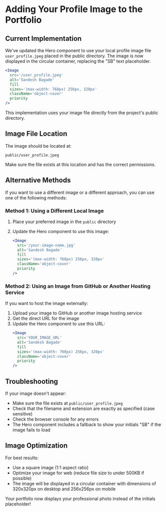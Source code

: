 # Adding Your Profile Image to the Portfolio

## Current Implementation

We've updated the Hero component to use your local profile image file `user_profile.jpeg` placed in the public directory. The image is now displayed in the circular container, replacing the "SB" text placeholder.

```jsx
<Image
  src='/user_profile.jpeg'
  alt='Sandesh Bagade'
  fill
  sizes='(max-width: 768px) 256px, 320px'
  className='object-cover'
  priority
/>
```

This implementation uses your image file directly from the project's public directory.

## Image File Location

The image should be located at:

```
public/user_profile.jpeg
```

Make sure the file exists at this location and has the correct permissions.

## Alternative Methods

If you want to use a different image or a different approach, you can use one of the following methods:

### Method 1: Using a Different Local Image

1. Place your preferred image in the `public` directory
2. Update the Hero component to use this image:

   ```jsx
   <Image
     src='/your-image-name.jpg'
     alt='Sandesh Bagade'
     fill
     sizes='(max-width: 768px) 256px, 320px'
     className='object-cover'
     priority
   />
   ```

### Method 2: Using an Image from GitHub or Another Hosting Service

If you want to host the image externally:

1. Upload your image to GitHub or another image hosting service
2. Get the direct URL for the image
3. Update the Hero component to use this URL:
   ```jsx
   <Image
     src='YOUR_IMAGE_URL'
     alt='Sandesh Bagade'
     fill
     sizes='(max-width: 768px) 256px, 320px'
     className='object-cover'
     priority
   />
   ```

## Troubleshooting

If your image doesn't appear:

- Make sure the file exists at `public/user_profile.jpeg`
- Check that the filename and extension are exactly as specified (case sensitive)
- Check the browser console for any errors
- The Hero component includes a fallback to show your initials "SB" if the image fails to load

## Image Optimization

For best results:

- Use a square image (1:1 aspect ratio)
- Optimize your image for web (reduce file size to under 500KB if possible)
- The image will be displayed in a circular container with dimensions of 320x320px on desktop and 256x256px on mobile

Your portfolio now displays your professional photo instead of the initials placeholder!
